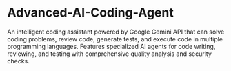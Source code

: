 # Advanced-AI-Coding-Agent
An intelligent coding assistant powered by Google Gemini API that can solve coding problems, review code, generate tests, and execute code in multiple programming languages. Features specialized AI agents for code writing, reviewing, and testing with comprehensive quality analysis and security checks.
